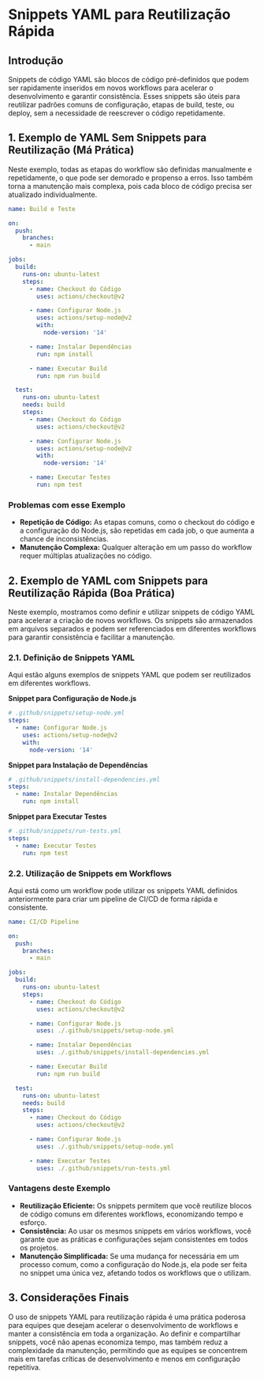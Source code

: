 
# Snippets YAML para Reutilização Rápida

## Introdução

Snippets de código YAML são blocos de código pré-definidos que podem ser rapidamente inseridos em novos workflows para acelerar o desenvolvimento e garantir consistência. Esses snippets são úteis para reutilizar padrões comuns de configuração, etapas de build, teste, ou deploy, sem a necessidade de reescrever o código repetidamente.

## 1. Exemplo de YAML Sem Snippets para Reutilização (Má Prática)

Neste exemplo, todas as etapas do workflow são definidas manualmente e repetidamente, o que pode ser demorado e propenso a erros. Isso também torna a manutenção mais complexa, pois cada bloco de código precisa ser atualizado individualmente.

```yaml
name: Build e Teste

on:
  push:
    branches:
      - main

jobs:
  build:
    runs-on: ubuntu-latest
    steps:
      - name: Checkout do Código
        uses: actions/checkout@v2

      - name: Configurar Node.js
        uses: actions/setup-node@v2
        with:
          node-version: '14'

      - name: Instalar Dependências
        run: npm install

      - name: Executar Build
        run: npm run build

  test:
    runs-on: ubuntu-latest
    needs: build
    steps:
      - name: Checkout do Código
        uses: actions/checkout@v2

      - name: Configurar Node.js
        uses: actions/setup-node@v2
        with:
          node-version: '14'

      - name: Executar Testes
        run: npm test
```

### Problemas com esse Exemplo

- **Repetição de Código:** As etapas comuns, como o checkout do código e a configuração do Node.js, são repetidas em cada job, o que aumenta a chance de inconsistências.
- **Manutenção Complexa:** Qualquer alteração em um passo do workflow requer múltiplas atualizações no código.

## 2. Exemplo de YAML com Snippets para Reutilização Rápida (Boa Prática)

Neste exemplo, mostramos como definir e utilizar snippets de código YAML para acelerar a criação de novos workflows. Os snippets são armazenados em arquivos separados e podem ser referenciados em diferentes workflows para garantir consistência e facilitar a manutenção.

### 2.1. Definição de Snippets YAML

Aqui estão alguns exemplos de snippets YAML que podem ser reutilizados em diferentes workflows.

**Snippet para Configuração de Node.js**

```yaml
# .github/snippets/setup-node.yml
steps:
  - name: Configurar Node.js
    uses: actions/setup-node@v2
    with:
      node-version: '14'
```

**Snippet para Instalação de Dependências**

```yaml
# .github/snippets/install-dependencies.yml
steps:
  - name: Instalar Dependências
    run: npm install
```

**Snippet para Executar Testes**

```yaml
# .github/snippets/run-tests.yml
steps:
  - name: Executar Testes
    run: npm test
```

### 2.2. Utilização de Snippets em Workflows

Aqui está como um workflow pode utilizar os snippets YAML definidos anteriormente para criar um pipeline de CI/CD de forma rápida e consistente.

```yaml
name: CI/CD Pipeline

on:
  push:
    branches:
      - main

jobs:
  build:
    runs-on: ubuntu-latest
    steps:
      - name: Checkout do Código
        uses: actions/checkout@v2

      - name: Configurar Node.js
        uses: ./.github/snippets/setup-node.yml

      - name: Instalar Dependências
        uses: ./.github/snippets/install-dependencies.yml

      - name: Executar Build
        run: npm run build

  test:
    runs-on: ubuntu-latest
    needs: build
    steps:
      - name: Checkout do Código
        uses: actions/checkout@v2

      - name: Configurar Node.js
        uses: ./.github/snippets/setup-node.yml

      - name: Executar Testes
        uses: ./.github/snippets/run-tests.yml
```

### Vantagens deste Exemplo

- **Reutilização Eficiente:** Os snippets permitem que você reutilize blocos de código comuns em diferentes workflows, economizando tempo e esforço.
- **Consistência:** Ao usar os mesmos snippets em vários workflows, você garante que as práticas e configurações sejam consistentes em todos os projetos.
- **Manutenção Simplificada:** Se uma mudança for necessária em um processo comum, como a configuração do Node.js, ela pode ser feita no snippet uma única vez, afetando todos os workflows que o utilizam.

## 3. Considerações Finais

O uso de snippets YAML para reutilização rápida é uma prática poderosa para equipes que desejam acelerar o desenvolvimento de workflows e manter a consistência em toda a organização. Ao definir e compartilhar snippets, você não apenas economiza tempo, mas também reduz a complexidade da manutenção, permitindo que as equipes se concentrem mais em tarefas críticas de desenvolvimento e menos em configuração repetitiva.
